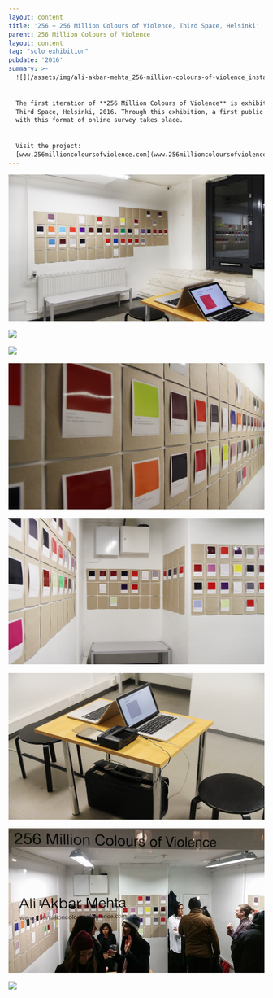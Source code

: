 ```yaml
---
layout: content
title: '256 ~ 256 Million Colours of Violence, Third Space, Helsinki'
parent: 256 Million Colours of Violence
layout: content
tag: "solo exhibition"
pubdate: '2016'
summary: >-
  ![](/assets/img/ali-akbar-mehta_256-million-colours-of-violence_installation-view-01_third-space-helsinkie_2016.jpg)


  The first iteration of **256 Million Colours of Violence** is exhibited in
  Third Space, Helsinki, 2016. Through this exhibition, a first public encounter
  with this format of online survey takes place.


  Visit the project:
  [www.256millioncoloursofviolence.com](www.256millioncoloursofviolence.com)
---
```

![](/assets/img/ali-akbar-mehta_256-million-colours-of-violence_installation-view-04_third-space-helsinkie_2016.jpg)

![](/assets/img/ali-akbar-mehta_256-million-colours-of-violence_installation-view-02_third-space-helsinkie_2016.jpg)

![](/assets/img/ali-akbar-mehta_256-million-colours-of-violence_detail_third-space-helsinki_2016.jpg)

![](/assets/img/ali-akbar-mehta_256-million-colours-of-violence_installation-view-06_third-space-helsinkie_2016.jpg)

![](/assets/img/ali-akbar-mehta_256-million-colours-of-violence_installation-view-07_third-space-helsinkie_2016.jpg)

![](/assets/img/ali-akbar-mehta_256-million-colours-of-violence_installation-view-05_third-space-helsinkie_2016.jpg)

![](/assets/img/15135823_10157843135065054_7539580485712289886_n.jpg)

![](/assets/img/ali-akbar-mehta_256-million-colours-of-violence_exterior-view_third-space-helsinki_2016.jpeg)
